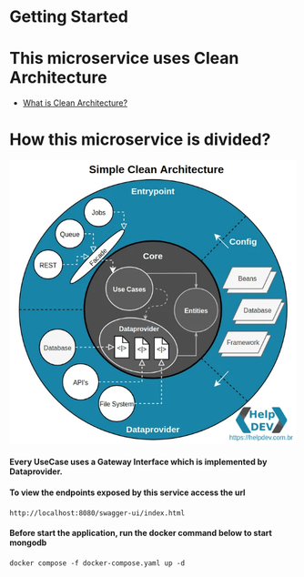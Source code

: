 # Getting Started

# This microservice uses Clean Architecture
- [What is Clean Architecture?](https://medium.com/luizalabs/descomplicando-a-clean-architecture-cf4dfc4a1ac6)

# How this microservice is divided?

![drawing](src/main/resources/static/simple-clean-arch.webp)

#### Every UseCase uses a Gateway Interface which is implemented by Dataprovider. 

#### To view the endpoints exposed by this service access the url
``` 
http://localhost:8080/swagger-ui/index.html
```

#### Before start the application, run the docker command below to start mongodb
```
docker compose -f docker-compose.yaml up -d
```
